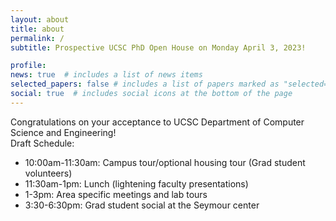 ```yaml
---
layout: about
title: about
permalink: /
subtitle: Prospective UCSC PhD Open House on Monday April 3, 2023!

profile:
news: true  # includes a list of news items
selected_papers: false # includes a list of papers marked as "selected={true}"
social: true  # includes social icons at the bottom of the page
---
```


Congratulations on your acceptance to UCSC Department of Computer Science and Engineering!  
Draft Schedule:
- 10:00am-11:30am: Campus tour/optional housing tour  (Grad student volunteers)
- 11:30am-1pm: Lunch (lightening faculty presentations) 
- 1-3pm: Area specific meetings and lab tours
- 3:30-6:30pm: Grad student social at the Seymour center



<!-- Put your address / P.O. box / other info right below your picture. You can also disable any these elements by editing `profile` property of the YAML header of your `_pages/about.md`. Edit `_bibliography/papers.bib` and Jekyll will render your [publications page](/al-folio/publications/) automatically.

Link to your social media connections, too. This theme is set up to use [Font Awesome icons](http://fortawesome.github.io/Font-Awesome/) and [Academicons](https://jpswalsh.github.io/academicons/), like the ones below. Add your Facebook, Twitter, LinkedIn, Google Scholar, or just disable all of them. -->

